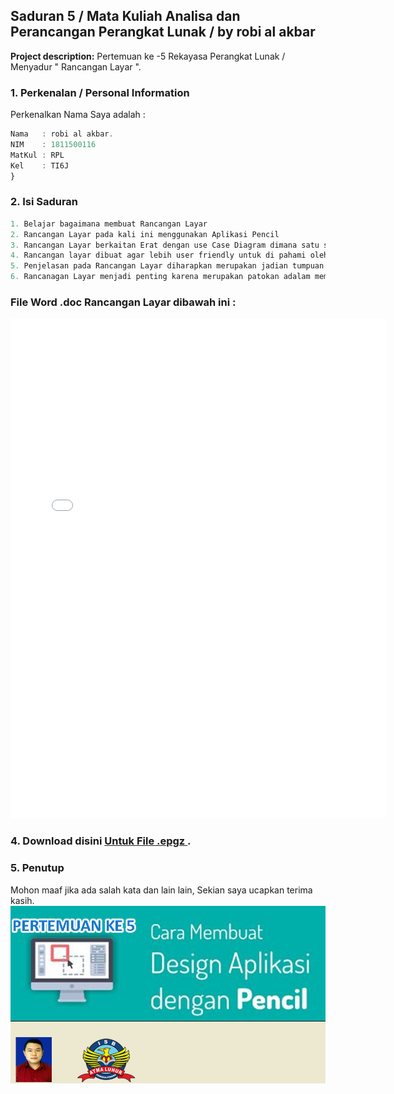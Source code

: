 ## Saduran 5 / Mata Kuliah Analisa dan Perancangan Perangkat Lunak / by robi al akbar

**Project description:** Pertemuan ke -5 Rekayasa Perangkat Lunak /  Menyadur " Rancangan Layar ".

### 1. Perkenalan / Personal Information

Perkenalkan Nama Saya adalah :

```javascript
Nama   : robi al akbar.
NIM    : 1811500116
MatKul : RPL 
Kel    : TI6J
}
```

### 2. Isi Saduran

```javascript
1. Belajar bagaimana membuat Rancangan Layar
2. Rancangan Layar pada kali ini menggunakan Aplikasi Pencil
3. Rancangan Layar berkaitan Erat dengan use Case Diagram dimana satu sama lain saling berkaitan dalam perancangan nya.
4. Rancangan layar dibuat agar lebih user friendly untuk di pahami oleh public karena sudah berupa design layar real.
5. Penjelasan pada Rancangan Layar diharapkan merupakan jadian tumpuan dalam melakukan design pada sisi UI/ UX dan juga sebagai dasar bagi Front End Developer.
6. Rancanagan Layar menjadi penting karena merupakan patokan adalam membangun sebuah aplikasi dan menawarkan sebuah aplikasi.
```

### File Word .doc Rancangan Layar dibawah ini :
<embed type="application/pdf" src="/pdf/sample_presentation_5.pdf" width="600" height="800">


### 4. Download disini [Untuk File .epgz ](/pdf/pencil_1).


### 5. Penutup
Mohon maaf jika ada salah kata dan lain lain, Sekian saya ucapkan terima kasih.
<img src="images/dummy_thumbnail_5.jpg?raw=true"/>
